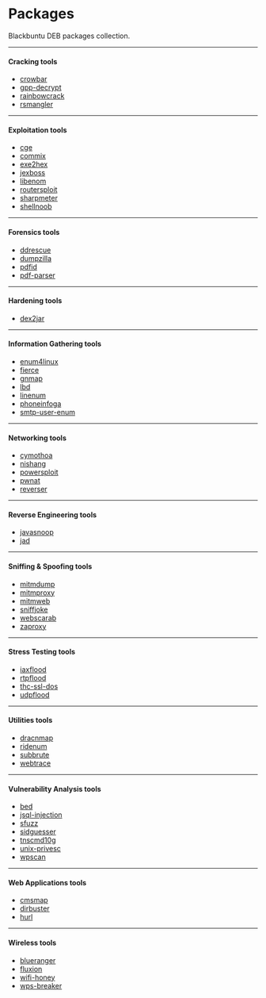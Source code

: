 # Packages

Blackbuntu DEB packages collection.

* * *

#### Cracking tools

- [crowbar](https://github.com/galkan/crowbar)
- [gpp-decrypt](https://blog.carnal0wnage.com/2012/10/group-policy-preferences-and-getting.html)
- [rainbowcrack](http://project-rainbowcrack.com/)
- [rsmangler](https://github.com/digininja/RSMangler)

* * *

#### Exploitation tools

- [cge](http://www.blackangels.it/)
- [commix](https://github.com/commixproject/commix)
- [exe2hex](https://github.com/acjsec/exe2bam)
- [jexboss](https://github.com/joaomatosf/jexboss)
- [libenom](https://github.com/Bounteous17/libenom)
- [routersploit](https://github.com/threat9/routersploit)
- [sharpmeter](https://github.com/vvalien/SharpMeter/)
- [shellnoob](https://github.com/reyammer/shellnoob)

* * *

#### Forensics tools

- [ddrescue](http://www.garloff.de/kurt/linux/ddrescue/)
- [dumpzilla](https://www.dumpzilla.org/)
- [pdfid](https://blog.didierstevens.com/programs/pdf-tools/)
- [pdf-parser](https://blog.didierstevens.com/programs/pdf-tools/)

* * *

#### Hardening tools

- [dex2jar](https://github.com/pxb1988/dex2jar)

* * *

#### Information Gathering tools

- [enum4linux](http://www.portcullis-security.com/)
- [fierce](https://github.com/mschwager/fierce)
- [gnmap](https://github.com/themightyshiv/gnmap)
- [lbd](http://ge.mine.nu/code/)
- [linenum](https://github.com/rebootuser/LinEnum)
- [phoneinfoga](https://github.com/sundowndev/phoneinfoga)
- [smtp-user-enum](https://pentestmonkey.net/tools/user-enumeration/smtp-user-enum)

* * *

#### Networking tools

- [cymothoa](http://cymothoa.sourceforge.net/)
- [nishang](https://github.com/samratashok/nishang)
- [powersploit](https://github.com/PowerShellMafia/PowerSploit)
- [pwnat](http://samy.pl/pwnat/)
- [reverser](https://github.com/Hood3dRob1n/Reverser)

* * *

#### Reverse Engineering tools

- [javasnoop](https://code.google.com/archive/p/javasnoop/)
- [jad](http://www.javadecompilers.com/jad)

* * *

#### Sniffing & Spoofing tools

- [mitmdump](https://mitmproxy.org/)
- [mitmproxy](https://mitmproxy.org/)
- [mitmweb](https://mitmproxy.org/)
- [sniffjoke](https://github.com/vecna/sniffjoke)
- [webscarab](http://dawes.za.net/rogan/webscarab/)
- [zaproxy](https://www.zaproxy.org/)

* * *

#### Stress Testing tools

- [iaxflood](http://www.hackingexposedvoip.com/sec_tools.html)
- [rtpflood](http://www.hackingexposedvoip.com/sec_tools.html)
- [thc-ssl-dos](https://www.thc.org/thc-ssl-dos/)
- [udpflood](http://www.hackingexposedvoip.com/sec_tools.html)

* * *

#### Utilities tools

- [dracnmap](https://github.com/screetsec/Dracnmap)
- [ridenum](https://github.com/trustedsec/ridenum)
- [subbrute](https://github.com/TheRook/subbrute)
- [webtrace](https://blackbuntu.org)

* * *

#### Vulnerability Analysis tools

- [bed](http://ww5.snake-basket.de/)
- [jsql-injection](https://github.com/ron190/jsql-injection)
- [sfuzz](http://aconole.brad-x.com/programs/sfuzz.html)
- [sidguesser](http://www.cqure.net/wp/tools/database/sidguesser/)
- [tnscmd10g](http://www.red-database-security.com/)
- [unix-privesc](https://pentestmonkey.net/tools/audit/unix-privesc-check)
- [wpscan](https://wpscan.com)

* * *

#### Web Applications tools

- [cmsmap](https://github.com/Dionach/CMSmap)
- [dirbuster](https://www.owasp.org/index.php/Category:OWASP_DirBuster_Project)
- [hurl](https://github.com/fnord0/hURL)

* * *

#### Wireless tools

- [blueranger](http://www.hackfromacave.com/projects/blueranger.html)
- [fluxion](https://github.com/FluxionNetwork/fluxion)
- [wifi-honey](https://www.digininja.org/projects/wifi_honey.php7)
- [wps-breaker](https://github.com/SilentGhostX/HT-WPS-Breaker)
